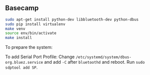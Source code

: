 Basecamp
--------

```sh
sudo apt-get install python-dev libbluetooth-dev python-dbus
sudo pip install virtualenv
make venv
source env/bin/activate
make install
```

To prepare the system:

To add Serial Port Profile:
Change `/etc/systemd/system/dbus-org.bluez.service` and add `-C` after `bluetoothd` and reboot.
Run `sudo sdptool add SP`.
